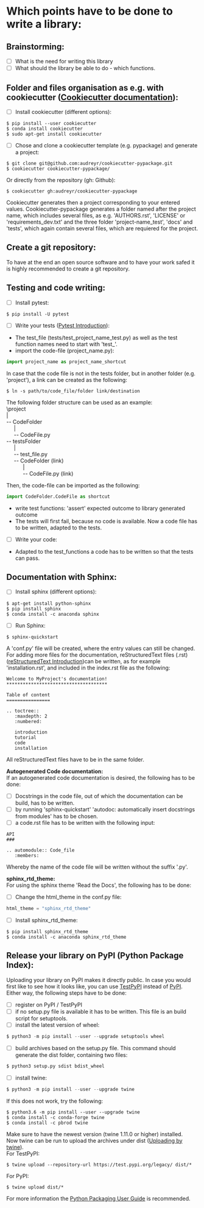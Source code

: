 # Which points have to be done to write a library:

## Brainstorming: 
- [ ] What is the need for writing this library
- [ ] What should the library be able to do - which functions.

## Folder and files organisation as e.g. with cookiecutter ([Cookiecutter documentation](http://cookiecutter.readthedocs.io/en/latest/index.html)): 
- [ ] Install cookiecutter (different options): 
```
$ pip install --user cookiecutter
$ conda install cookiecutter
$ sudo apt-get install cookiecutter
```
- [ ] Chose and clone a cookiecutter template (e.g. pypackage) and generate a project:
```
$ git clone git@github.com:audreyr/cookiecutter-pypackage.git
$ cookiecutter cookiecutter-pypackage/
```
Or directly from the repository (gh: Github):
```
$ cookiecutter gh:audreyr/cookiecutter-pypackage
```
Cookiecutter generates then a project corresponding to your entered values. Cookiecutter-pypackage generates a folder named after the project name, which includes several files, as e.g. 'AUTHORS.rst', 'LICENSE' or 'requirements_dev.txt' and the three folder 'project-name_test', 'docs' and 'tests', which again contain several files, which are requiered for the project.

## Create a git repository:
To have at the end an open source software and to have your work safed it is highly recommended to create a git repository.

## Testing and code writing:
- [ ] Install pytest: 
```
$ pip install -U pytest
```
- [ ] Write your tests ([Pytest Introduction](https://docs.pytest.org/en/latest/getting-started.html "Getting started with Pytest")): 
- The test_file (tests/test_project_name_test.py) as well as the test function names need to start with 'test_'.
- import the code-file (project_name.py):
```python
import project_name as project_name_shortcut
```
In case that the code file is not in the tests folder, but in another folder (e.g. 'project'), a link can be created as the following:
```
$ ln -s path/to/code_file/folder link/destination
```
The following folder structure can be used as an example: <br/>
\project <br/>
| <br/>
-- CodeFolder <br/>
&nbsp;&nbsp;&nbsp;&nbsp;   | <br/>
&nbsp;&nbsp;&nbsp;&nbsp;   -- CodeFile.py <br/>
-- testsFolder <br/>
&nbsp;&nbsp;&nbsp;&nbsp;   | <br/>
&nbsp;&nbsp;&nbsp;&nbsp;   -- test_file.py <br/>
&nbsp;&nbsp;&nbsp;&nbsp;   -- CodeFolder (link) <br/>
&nbsp;&nbsp;&nbsp;&nbsp;&nbsp;&nbsp;&nbsp;&nbsp;&nbsp;&nbsp;      | <br/>
&nbsp;&nbsp;&nbsp;&nbsp;&nbsp;&nbsp;&nbsp;&nbsp;&nbsp;&nbsp;      -- CodeFile.py (link) <br/>

Then, the code-file can be imported as the following:
```python
import CodeFolder.CodeFile as shortcut
```

- write test functions: 'assert' expected outcome to library generated outcome
- The tests will first fail, because no code is available. Now a code file has to be written, adapted to the tests.
- [ ] Write your code: 
- Adapted to the test_functions a code has to be written so that the tests can pass.

## Documentation with Sphinx:
- [ ] Install sphinx (different options):
```
$ apt-get install python-sphinx
$ pip install sphinx
$ conda install -c anaconda sphinx
```
- [ ] Run Sphinx:
```
$ sphinx-quickstart
```
A 'conf.py' file will be created, where the entry values can still be changed.
For adding more files for the documentation, reStructuredText files (.rst) ([reStructuredText Introduction](http://docutils.sourceforge.net/docs/user/rst/quickref.html "reStructuredText Introduction"))can be written, as for example 'installation.rst', and included in the index.rst file as the following:
```
Welcome to MyProject's documentation!
*************************************

Table of content
================

.. toctree::
   :maxdepth: 2
   :numbered:
	      
   introduction
   tutorial
   code
   installation
```
All reStructuredText files have to be in the same folder.

__Autogenerated Code documentation:__ <br/>
If an autogenerated code documentation is desired, the following has to be done:
- [ ] Docstrings in the code file, out of which the documentation can be build, has to be written.
- [ ] by running 'sphinx-quickstart' 'autodoc: automatically insert docstrings from modules' has to be chosen.
- [ ] a code.rst file has to be written with the following input:
```
API
###

.. automodule:: Code_file
   :members: 
```
Whereby the name of the code file will be written without the suffix '.py'. <br/>

__sphinx_rtd_theme:__ <br/>
For using the sphinx theme 'Read the Docs', the following has to be done:
- [ ] Change the html_theme in the conf.py file:
```python
html_theme = "sphinx_rtd_theme"
```
- [ ] Install sphinx_rtd_theme:
```
$ pip install sphinx_rtd_theme
$ conda install -c anaconda sphinx_rtd_theme
```

## Release your library on PyPI (Python Package Index):
Uploading your library on PyPI makes it directly public. In case you would first like to see how it looks like, you can use [TestPyPI](https://test.pypi.org/ "TestPyPI") instead of [PyPI](https://pypi.org/ "PyPI"). Either way, the following steps have to be done:
- [ ] register on PyPI / TestPyPI
- [ ] if no setup.py file is available it has to be written. This file is an build script for setuptools.
- [ ] install the latest version of wheel:
```python
$ python3 -m pip install --user --upgrade setuptools wheel
```
- [ ] build archives based on the setup.py file. This command should generate the dist folder, containing two files:
```python
$ python3 setup.py sdist bdist_wheel
```
- [ ] install twine:
```python
$ python3 -m pip install --user --upgrade twine
```
If this does not work, try the following:
```
$ python3.6 -m pip install --user --upgrade twine
$ conda install -c conda-forge twine
$ conda install -c pbrod twine
```
Make sure to have the newest version (twine 1.11.0 or higher) installed. <br/>
Now twine can be run to upload the archives under dist ([Uploading by twine](https://github.com/pypa/twine "Uploading by twine")). <br/>
For TestPyPI:
```
$ twine upload --repository-url https://test.pypi.org/legacy/ dist/*
```
For PyPI:
```
$ twine upload dist/*
```
For more information the [Python Packaging User Guide](https://packaging.python.org/tutorials/packaging-projects/ "Packaging Python Projects") is recommended.
